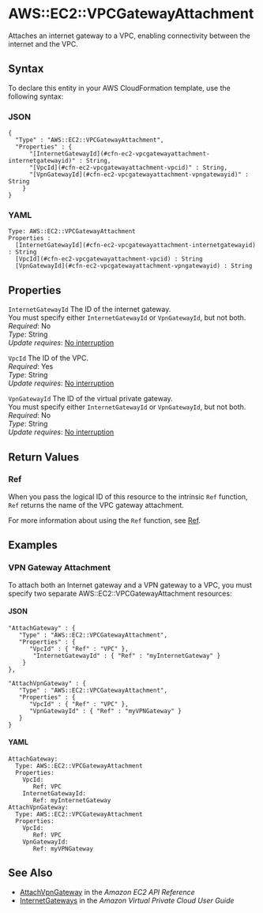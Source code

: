 # AWS::EC2::VPCGatewayAttachment<a name="aws-resource-ec2-vpc-gateway-attachment"></a>

Attaches an internet gateway to a VPC, enabling connectivity between the internet and the VPC\.

## Syntax<a name="aws-resource-ec2-vpc-gateway-attachment-syntax"></a>

To declare this entity in your AWS CloudFormation template, use the following syntax:

### JSON<a name="aws-resource-ec2-vpc-gateway-attachment-syntax.json"></a>

```
{
  "Type" : "AWS::EC2::VPCGatewayAttachment",
  "Properties" : {
      "[InternetGatewayId](#cfn-ec2-vpcgatewayattachment-internetgatewayid)" : String,
      "[VpcId](#cfn-ec2-vpcgatewayattachment-vpcid)" : String,
      "[VpnGatewayId](#cfn-ec2-vpcgatewayattachment-vpngatewayid)" : String
    }
}
```

### YAML<a name="aws-resource-ec2-vpc-gateway-attachment-syntax.yaml"></a>

```
Type: AWS::EC2::VPCGatewayAttachment
Properties : 
﻿  [InternetGatewayId](#cfn-ec2-vpcgatewayattachment-internetgatewayid) : String
﻿  [VpcId](#cfn-ec2-vpcgatewayattachment-vpcid) : String
﻿  [VpnGatewayId](#cfn-ec2-vpcgatewayattachment-vpngatewayid) : String
```

## Properties<a name="aws-resource-ec2-vpc-gateway-attachment-properties"></a>

`InternetGatewayId`  <a name="cfn-ec2-vpcgatewayattachment-internetgatewayid"></a>
The ID of the internet gateway\.  
You must specify either `InternetGatewayId` or `VpnGatewayId`, but not both\.  
*Required*: No  
*Type*: String  
*Update requires*: [No interruption](https://docs.aws.amazon.com/AWSCloudFormation/latest/UserGuide/using-cfn-updating-stacks-update-behaviors.html#update-no-interrupt)

`VpcId`  <a name="cfn-ec2-vpcgatewayattachment-vpcid"></a>
The ID of the VPC\.  
*Required*: Yes  
*Type*: String  
*Update requires*: [No interruption](https://docs.aws.amazon.com/AWSCloudFormation/latest/UserGuide/using-cfn-updating-stacks-update-behaviors.html#update-no-interrupt)

`VpnGatewayId`  <a name="cfn-ec2-vpcgatewayattachment-vpngatewayid"></a>
The ID of the virtual private gateway\.  
You must specify either `InternetGatewayId` or `VpnGatewayId`, but not both\.  
*Required*: No  
*Type*: String  
*Update requires*: [No interruption](https://docs.aws.amazon.com/AWSCloudFormation/latest/UserGuide/using-cfn-updating-stacks-update-behaviors.html#update-no-interrupt)

## Return Values<a name="aws-resource-ec2-vpc-gateway-attachment-return-values"></a>

### Ref<a name="aws-resource-ec2-vpc-gateway-attachment-return-values-ref"></a>

When you pass the logical ID of this resource to the intrinsic `Ref` function, `Ref` returns the name of the VPC gateway attachment\.

For more information about using the `Ref` function, see [Ref](https://docs.aws.amazon.com/AWSCloudFormation/latest/UserGuide/intrinsic-function-reference-ref.html)\.

## Examples<a name="aws-resource-ec2-vpc-gateway-attachment--examples"></a>

### VPN Gateway Attachment<a name="aws-resource-ec2-vpc-gateway-attachment--examples--VPN_Gateway_Attachment"></a>

To attach both an Internet gateway and a VPN gateway to a VPC, you must specify two separate AWS::EC2::VPCGatewayAttachment resources: 

#### JSON<a name="aws-resource-ec2-vpc-gateway-attachment--examples--VPN_Gateway_Attachment--json"></a>

```
"AttachGateway" : {
   "Type" : "AWS::EC2::VPCGatewayAttachment",
   "Properties" : {
      "VpcId" : { "Ref" : "VPC" },
       "InternetGatewayId" : { "Ref" : "myInternetGateway" }
    }
},
            
"AttachVpnGateway" : {
   "Type" : "AWS::EC2::VPCGatewayAttachment",
   "Properties" : {
      "VpcId" : { "Ref" : "VPC" },
      "VpnGatewayId" : { "Ref" : "myVPNGateway" }
   }
}
```

#### YAML<a name="aws-resource-ec2-vpc-gateway-attachment--examples--VPN_Gateway_Attachment--yaml"></a>

```
AttachGateway:
  Type: AWS::EC2::VPCGatewayAttachment
  Properties:
    VpcId:
       Ref: VPC
    InternetGatewayId:
       Ref: myInternetGateway
AttachVpnGateway:
  Type: AWS::EC2::VPCGatewayAttachment
  Properties:
    VpcId:
       Ref: VPC
    VpnGatewayId:
       Ref: myVPNGateway
```

## See Also<a name="aws-resource-ec2-vpc-gateway-attachment--seealso"></a>
+  [AttachVpnGateway](https://docs.aws.amazon.com/AWSEC2/latest/APIReference/API_AttachVpnGateway.html) in the *Amazon EC2 API Reference*
+ [InternetGateways](https://docs.aws.amazon.com/vpc/latest/userguide/VPC_Internet_Gateway.html) in the *Amazon Virtual Private Cloud User Guide*